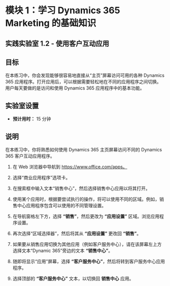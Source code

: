 ﻿---
lab:
     title: '实验室 1.2： 使用客户互动应用'
     module: '模块 1： 学习 Dynamics 365 Marketing 的基础知识'
---

模块 1：学习 Dynamics 365 Marketing 的基础知识
========================

## 实践实验室 1.2 - 使用客户互动应用 

## 目标

在本练习中，你会发现能够很容易地直接从“主页”屏幕访问可用的各种 Dynamics 365 应用程序。打开应用后，可以根据需要轻松地在不同的应用程序之间切换。用户每天要做的是访问和使用 Dynamics 365 应用程序中的基本功能。


## 实验室设置

  - **预计用时：** 15 分钟

## 说明

在本练习中，你将熟悉如何使用 Dynamics 365 主页屏幕访问不同的 Dynamics 365 客户互动应用程序。 

1.	在 Web 浏览器中导航到 https://www.office.com/apps。 

2.	选择“商业应用程序”选项卡。  

3.	在搜索框中输入文本“销售中心”，然后选择销售中心应用以将其打开。  

4. 使用某个应用时，根据要尝试执行的操作，将可以使用不同的区域。例如，销售中心应用程序包含可以使用的不同管理设置。 

5. 在导航窗格左下方，选择 **“销售”**，然后更改为 **“应用设置”** 区域。浏览应用程序设置。

6. 再次选择“区域选择器”，然后将其从 **“应用设置”** 更改回 **“销售”**。

7. 如果要从销售应用切换为其他应用（例如客户服务中心），请在该屏幕左上方选择文本“Dynamic 365”旁边的文本 **“销售中心”**。 

8. 随即将显示“应用”屏幕，选择 **“客户服务中心”**，然后将转到客户服务中心应用程序。 

9. 选择顶部的 **“客户服务中心”** 文本，以切换回 **销售中心** 应用。 
